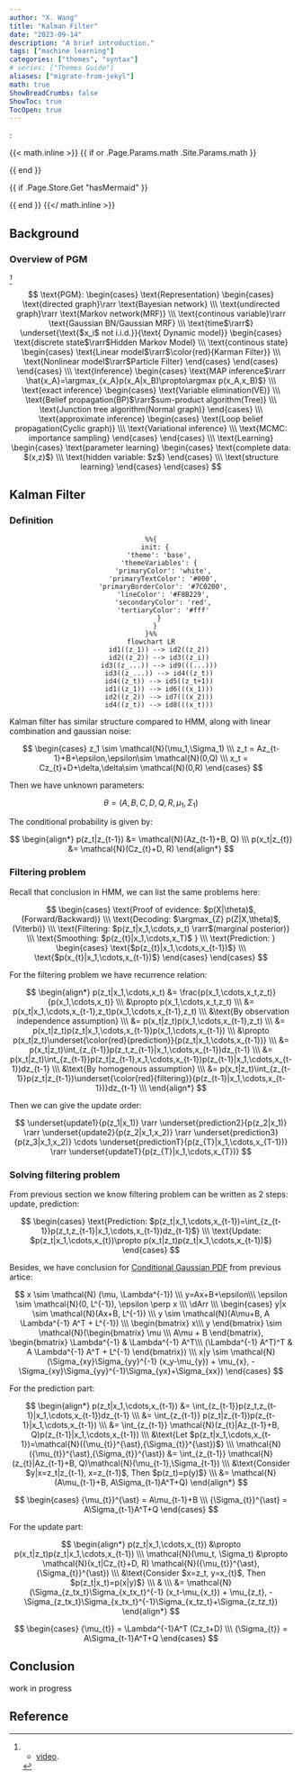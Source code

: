 ```yaml
---
author: "X. Wang"
title: "Kalman Filter"
date: "2023-09-14"
description: "A brief introduction."
tags: ["machine learning"]
categories: ["themes", "syntax"]
# series: ["Themes Guide"]
aliases: ["migrate-from-jekyl"]
math: true
ShowBreadCrumbs: false
ShowToc: true
TocOpen: true
---
```


:                                                         

{{< math.inline >}}
{{ if or .Page.Params.math .Site.Params.math }}

<link rel="stylesheet" href="https://cdn.jsdelivr.net/npm/katex@0.16.8/dist/katex.min.css" integrity="sha384-GvrOXuhMATgEsSwCs4smul74iXGOixntILdUW9XmUC6+HX0sLNAK3q71HotJqlAn" crossorigin="anonymous">

<!-- The loading of KaTeX is deferred to speed up page rendering -->
<script defer src="https://cdn.jsdelivr.net/npm/katex@0.16.8/dist/katex.min.js" integrity="sha384-cpW21h6RZv/phavutF+AuVYrr+dA8xD9zs6FwLpaCct6O9ctzYFfFr4dgmgccOTx" crossorigin="anonymous"></script>

<!-- To automatically render math in text elements, include the auto-render extension: -->
<script defer src="https://cdn.jsdelivr.net/npm/katex@0.16.8/dist/contrib/auto-render.min.js" integrity="sha384-+VBxd3r6XgURycqtZ117nYw44OOcIax56Z4dCRWbxyPt0Koah1uHoK0o4+/RRE05" crossorigin="anonymous"
    onload="renderMathInElement(document.body);"></script>
{{ end }}

{{ if .Page.Store.Get "hasMermaid" }}
  <script type="module">
    import mermaid from 'https://cdn.jsdelivr.net/npm/mermaid/dist/mermaid.esm.min.mjs';
    mermaid.initialize({ startOnLoad: true });
  </script>
{{ end }}
{{</ math.inline >}}

<style>
    /* Set the font size of all math elements to 16px */
    .katex {
        font-size: 16px !important;
    }
</style>

<style>
/* Custom CSS styles */
.graph {
    background-color: white;
  /* padding: 10px; */
  /* border-radius: 5px; */
}
.graph pre {
    background-color: white;
  /* font-family: 'Courier New', monospace;
  font-size: 14px;
  line-height: 1.5; */
}
</style>

## Background

### Overview of PGM

<cite>[^1]</cite>

$$
\text{PGM}: \begin{cases}
    \text{Representation} \begin{cases}
        \text{directed graph}\rarr  \text{Bayesian network} \\\
        \text{undirected graph}\rarr \text{Markov network(MRF)} \\\
        \text{continous variable}\rarr \text{Gaussian BN/Gaussian MRF} \\\
        \text{time$\rarr$} \underset{\text{$x_i$ not i.i.d.}}{\text{ Dynamic model}} \begin{cases}
            \text{discrete state$\rarr$Hidden Markov Model} \\\
            \text{continous state} \begin{cases}
                \text{Linear model$\rarr$\color{red}{Karman Filter}} \\\
                \text{Nonlinear model$\rarr$Particle Filter}
            \end{cases}
        \end{cases}
    \end{cases} \\\
    \text{Inference} \begin{cases}
        \text{MAP inference$\rarr \hat{x_A}=\argmax_{x_A}p(x_A|x_B)\propto\argmax p(x_A,x_B)$} \\\
        \text{exact inference} \begin{cases}
          \text{Variable elimination(VE)} \\\
          \text{Belief propagation(BP)$\rarr$sum-product algorithm(Tree)} \\\
          \text{Junction tree algorithm(Normal graph)}
        \end{cases} \\\
        \text{approximate inference} \begin{cases}
            \text{Loop belief propagation(Cyclic graph)} \\\
            \text{Variational inference} \\\
            \text{MCMC: importance sampling}
        \end{cases} 
    \end{cases} \\\
    \text{Learning} \begin{cases}
        \text{parameter learning} \begin{cases}
            \text{complete data: $(x,z)$} \\\
            \text{hidden variable: $z$}
        \end{cases} \\\
        \text{structure learning}
    \end{cases}
\end{cases}
$$


## Kalman Filter

### Definition

<div class="graph" style="text-align: center;">

```mermaid
%%{
  init: {
    'theme': 'base',
    'themeVariables': {
      'primaryColor': 'white',
      'primaryTextColor': '#000',
      'primaryBorderColor': '#7C0200',
      'lineColor': '#F8B229',
      'secondaryColor': 'red',
      'tertiaryColor': '#fff'
    }
  }
}%%
flowchart LR
    id1((z_1)) --> id2((z_2))
    id2((z_2)) --> id3((z_i))
    id3((z_...)) --> id9(((...)))
    id3((z_...)) --> id4((z_t))
    id4((z_t)) --> id5((z_t+1))
    id1((z_1)) --> id6(((x_1)))
    id2((z_2)) --> id7(((x_2)))
    id4((z_t)) --> id8(((x_t)))
```

</div>

Kalman filter has similar structure compared to HMM, along with linear combination and gaussian noise:

$$
\begin{cases}
z_1 \sim \mathcal{N}(\mu_1,\Sigma_1) \\\
z_t = Az_{t-1}+B+\epsilon,\epsilon\sim \mathcal{N}(0,Q) \\\
x_t = Cz_{t}+D+\delta,\delta\sim \mathcal{N}(0,R)
\end{cases}
$$

Then we have unknown parameters:

$$
\theta = ( A,B,C,D,Q,R,\mu_1,\Sigma_1 )
$$

The conditional probability is given by:

$$
\begin{align*}
p(z_t|z_{t-1}) &= \mathcal{N}(Az_{t-1}+B, Q) \\\
p(x_t|z_{t}) &= \mathcal{N}(Cz_{t}+D, R)
\end{align*}
$$

### Filtering problem

Recall that conclusion in HMM, we can list the same problems here:

$$
\begin{cases}
\text{Proof of evidence: $p(X|\theta)$, (Forward/Backward)} \\\
\text{Decoding: $\argmax_{Z} p(Z|X,\theta)$, (Viterbi)} \\\
\text{Filtering: $p(z_t|x_1,\cdots,x_t) \rarr$(marginal posterior)} \\\
\text{Smoothing: $p(z_{t}|x_1,\cdots,x_T)$ } \\\
\text{Prediction: } \begin{cases}
  \text{$p(z_{t}|x_1,\cdots,x_{t-1})$} \\\
  \text{$p(x_{t}|x_1,\cdots,x_{t-1})$}
\end{cases}
\end{cases}
$$

For the filtering problem we have recurrence relation:

$$
\begin{align*}
p(z_t|x_1,\cdots,x_t) &= \frac{p(x_1,\cdots,x_t,z_t)}{p(x_1,\cdots,x_t)} \\\
&\propto p(x_1,\cdots,x_t,z_t) \\\
&= p(x_t|x_1,\cdots,x_{t-1},z_t)p(x_1,\cdots,x_{t-1},z_t) \\\
&\text{By observation independence assumption} \\\
&= p(x_t|z_t)p(x_1,\cdots,x_{t-1},z_t) \\\
&= p(x_t|z_t)p(z_t|x_1,\cdots,x_{t-1})p(x_1,\cdots,x_{t-1}) \\\
&\propto p(x_t|z_t)\underset{\color{red}{prediction}}{p(z_t|x_1,\cdots,x_{t-1})} \\\
&= p(x_t|z_t)\int_{z_{t-1}}p(z_t,z_{t-1}|x_1,\cdots,x_{t-1})dz_{t-1} \\\
&= p(x_t|z_t)\int_{z_{t-1}}p(z_t|z_{t-1},x_1,\cdots,x_{t-1})p(z_{t-1}|x_1,\cdots,x_{t-1})dz_{t-1} \\\
&\text{By homogenous assumption} \\\
&= p(x_t|z_t)\int_{z_{t-1}}p(z_t|z_{t-1})\underset{\color{red}{filtering}}{p(z_{t-1}|x_1,\cdots,x_{t-1})}dz_{t-1} \\\
\end{align*}
$$

Then we can give the update order:

$$
\underset{update1}{p(z_1|x_1)} \rarr \underset{prediction2}{p(z_2|x_1)} \rarr \underset{update2}{p(z_2|x_1,x_2)} \rarr \underset{prediction3}{p(z_3|x_1,x_2)} \cdots \underset{predictionT}{p(z_{T}|x_1,\cdots,x_{T-1})} \rarr \underset{updateT}{p(z_{T}|x_1,\cdots,x_{T})}
$$

### Solving filtering problem

From previous section we know filtering problem can be written as 2 steps: update, prediction:

$$
\begin{cases}
\text{Prediction: $p(z_t|x_1,\cdots,x_{t-1})=\int_{z_{t-1}}p(z_t,z_{t-1}|x_1,\cdots,x_{t-1})dz_{t-1}$} \\\
\text{Update: $p(z_t|x_1,\cdots,x_{t})\propto p(x_t|z_t)p(z_t|x_1,\cdots,x_{t-1})$}
\end{cases}
$$

Besides, we have conclusion for [Conditional Gaussian PDF](https://tirmisula.github.io/posts/marginal-and-joint-gaussian-probability/#solve-the-joint-pdf) from previous artice:

$$
x \sim \mathcal{N} (\mu, \Lambda^{-1}) \\\
y=Ax+B+\epsilon\\\
\epsilon \sim \mathcal{N}(0, L^{-1}), \epsilon \perp x \\\
\dArr \\\
\begin{cases}
y|x \sim \mathcal{N}(Ax+B, L^{-1}) \\\
y \sim \mathcal{N}(A\mu+B, A \Lambda^{-1} A^T + L^{-1}) \\\
\begin{bmatrix}
    x\\\
    y
\end{bmatrix} \sim \mathcal{N}(\begin{bmatrix}
    \mu \\\
    A\mu + B
\end{bmatrix}, \begin{bmatrix}
    \Lambda^{-1} & \Lambda^{-1} A^T\\\
    (\Lambda^{-1} A^T)^T & A \Lambda^{-1} A^T + L^{-1}
\end{bmatrix}) \\\
x|y \sim \mathcal{N}(\Sigma_{xy}\Sigma_{yy}^{-1} (x_y-\mu_{y}) + \mu_{x}, -\Sigma_{xy}\Sigma_{yy}^{-1}\Sigma_{yx}+\Sigma_{xx})
\end{cases}
$$

For the prediction part:

$$
\begin{align*}
p(z_t|x_1,\cdots,x_{t-1}) &= \int_{z_{t-1}}p(z_t,z_{t-1}|x_1,\cdots,x_{t-1})dz_{t-1} \\\
&= \int_{z_{t-1}} p(z_t|z_{t-1})p(z_{t-1}|x_1,\cdots,x_{t-1}) \\\
&= \int_{z_{t-1}} \mathcal{N}(z_{t}|Az_{t-1}+B, Q)p(z_{t-1}|x_1,\cdots,x_{t-1}) \\\
&\text{Let $p(z_t|x_1,\cdots,x_{t-1})=\mathcal{N}({\mu_{t}}^{\ast},{\Sigma_{t}}^{\ast})$} \\\
\mathcal{N}({\mu_{t}}^{\ast},{\Sigma_{t}}^{\ast}) &= \int_{z_{t-1}} \mathcal{N}(z_{t}|Az_{t-1}+B, Q)\mathcal{N}(\mu_{t-1},\Sigma_{t-1}) \\\
&\text{Consider $y|x=z_t|z_{t-1}, x=z_{t-1}$, Then $p(z_t)=p(y)$} \\\
&= \mathcal{N}(A\mu_{t-1}+B, A\Sigma_{t-1}A^T+Q)
\end{align*}
$$

$$
\begin{cases}
{\mu_{t}}^{\ast} = A\mu_{t-1}+B \\\
{\Sigma_{t}}^{\ast} = A\Sigma_{t-1}A^T+Q
\end{cases}
$$

For the update part:

$$
\begin{align*}
p(z_t|x_1,\cdots,x_{t}) &\propto p(x_t|z_t)p(z_t|x_1,\cdots,x_{t-1}) \\\
\mathcal{N}(\mu_t, \Sigma_t) &\propto \mathcal{N}(x_t|Cz_{t}+D, R) \mathcal{N}({\mu_{t}}^{\ast},{\Sigma_{t}}^{\ast}) \\\
&\text{Consider $x=z_t, y=x_{t}$, Then $p(z_t|x_t)=p(x|y)$} \\\
& \\\
&= \mathcal{N}(\Sigma_{z_tx_t}\Sigma_{x_tx_t}^{-1} (x_t-\mu_{x_t}) + \mu_{z_t}, -\Sigma_{z_tx_t}\Sigma_{x_tx_t}^{-1}\Sigma_{x_tz_t}+\Sigma_{z_tz_t})
\end{align*}
$$

$$
\begin{cases}
{\mu_{t}} = \Lambda^{-1}A^T (Cz_t+D) \\\
{\Sigma_{t}} = A\Sigma_{t-1}A^T+Q
\end{cases}
$$

## Conclusion

work in progress

## Reference

[^1]: - [video](https://www.bilibili.com/video/BV1aE411o7qd?p=82).
[^3]: From [The Matrix Cookbook](https://www.math.uwaterloo.ca/~hwolkowi/matrixcookbook.pdf).
[^5]: From [Mean field variational inference](https://mbernste.github.io/files/notes/MeanFieldVariationalInference.pdf).
[^4]: From [Ross, Sheldon M. (2019). Introduction to probability models](https://doi.org/10.1016%2FC2017-0-01324-1).
[^2]: - [Hammersley–Clifford theorem](http://www.statslab.cam.ac.uk/~grg/books/hammfest/hamm-cliff.pdf).
